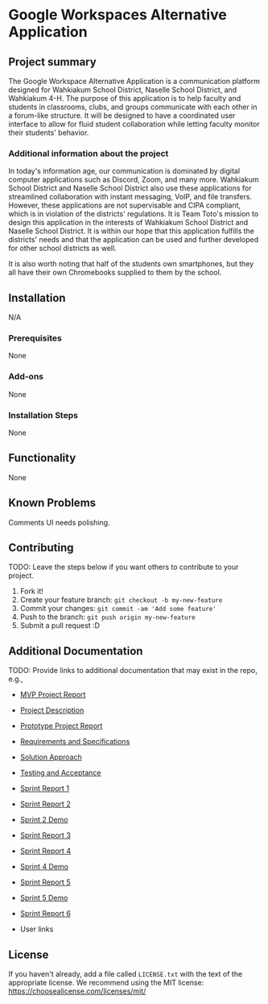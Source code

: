 # Google Workspaces Alternative Application

## Project summary

The Google Workspace Alternative Application is a communication platform designed for Wahkiakum School District, Naselle School District, and Wahkiakum 4-H. The purpose of this application is to help faculty and students in classrooms, clubs, and groups communicate with each other in a forum-like structure. It will be designed to have a coordinated user interface to allow for fluid student collaboration while letting faculty monitor their students' behavior. 

### Additional information about the project

In today's information age, our communication is dominated by digital computer applications such as Discord, Zoom, and many more. Wahkiakum School District and Naselle School District also use these applications for streamlined collaboration with instant messaging, VoIP, and file transfers. However, these applications are not supervisable and CIPA compliant, which is in violation of the districts' regulations. It is Team Toto's mission to design this application in the interests of Wahkiakum School District and Naselle School District. It is within our hope that this application fulfills the districts' needs and that the application can be used and further developed for other school districts as well.

It is also worth noting that half of the students own smartphones, but they all have their own Chromebooks supplied to them by the school.

## Installation
N/A 

### Prerequisites

None

### Add-ons

None

### Installation Steps

None


## Functionality

None


## Known Problems

Comments UI needs polishing.


## Contributing

TODO: Leave the steps below if you want others to contribute to your project.

1. Fork it!
2. Create your feature branch: `git checkout -b my-new-feature`
3. Commit your changes: `git commit -am 'Add some feature'`
4. Push to the branch: `git push origin my-new-feature`
5. Submit a pull request :D

## Additional Documentation

TODO: Provide links to additional documentation that may exist in the repo, e.g.,
  * [MVP Project Report](https://github.com/WSUCptSCapstone-Fall2022Spring2023/wsd-googlespacesadminapp/blob/Sprint-6-Report/Documentation/MVP_Project_Report_(Draft).pdf)
  * [Project Description](https://github.com/WSUCptSCapstone-Fall2022Spring2023/wsd-googlespacesadminapp/blob/Sprint-6-Report/Documentation/Project_Description.docx.pdf)
  * [Prototype Project Report](https://github.com/WSUCptSCapstone-Fall2022Spring2023/wsd-googlespacesadminapp/blob/Sprint-6-Report/Documentation/Prototype_Project_Report.pdf)
  * [Requirements and Specifications](https://github.com/WSUCptSCapstone-Fall2022Spring2023/wsd-googlespacesadminapp/blob/Sprint-6-Report/Documentation/Requirements_and_Specifications.docx.pdf)
  * [Solution Approach](https://github.com/WSUCptSCapstone-Fall2022Spring2023/wsd-googlespacesadminapp/blob/Sprint-6-Report/Documentation/Solution_Approach.docx.pdf)
  * [Testing and Acceptance](https://github.com/WSUCptSCapstone-Fall2022Spring2023/wsd-googlespacesadminapp/blob/Sprint-6-Report/Documentation/Testing_and_Acceptance_plans.docx.pdf)
  * [Sprint Report 1](https://github.com/WSUCptSCapstone-Fall2022Spring2023/wsd-googlespacesadminapp/blob/main/Documentation/sprint1report.md)
  * [Sprint Report 2](https://github.com/WSUCptSCapstone-Fall2022Spring2023/wsd-googlespacesadminapp/blob/main/Documentation/sprint2report.md)
  * [Sprint 2 Demo](https://github.com/WSUCptSCapstone-Fall2022Spring2023/wsd-googlespacesadminapp/blob/main/Documentation/sprint2demo.mkv)
  * [Sprint Report 3](https://github.com/WSUCptSCapstone-Fall2022Spring2023/wsd-googlespacesadminapp/blob/main/Documentation/sprint3report.md)
  * [Sprint Report 4](https://github.com/WSUCptSCapstone-Fall2022Spring2023/wsd-googlespacesadminapp/blob/main/Documentation/sprint4report.md)
  * [Sprint 4 Demo](https://github.com/WSUCptSCapstone-Fall2022Spring2023/wsd-googlespacesadminapp/blob/main/Documentation/Sprint4demo.mp4)
  * [Sprint Report 5](https://github.com/WSUCptSCapstone-Fall2022Spring2023/wsd-googlespacesadminapp/blob/main/Documentation/sprint5report.md)
  * [Sprint 5 Demo](https://github.com/WSUCptSCapstone-Fall2022Spring2023/wsd-googlespacesadminapp/blob/main/Documentation/sprint5demovideo.mp4)
  * [Sprint Report 6](https://github.com/WSUCptSCapstone-Fall2022Spring2023/wsd-googlespacesadminapp/blob/main/Documentation/sprint6report.md)

  * User links

## License

If you haven't already, add a file called `LICENSE.txt` with the text of the appropriate license.
We recommend using the MIT license: <https://choosealicense.com/licenses/mit/>


